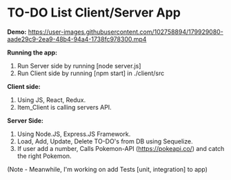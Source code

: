 # TO-DO List Client/Server App

**Demo:**
https://user-images.githubusercontent.com/102758894/179929080-aade29c9-2ea9-48b4-94a4-1738fc978300.mp4

**Running the app:**
1.  Run Server side by running [node server.js]
2.  Run Client side by running [npm start] in ./client/src

**Client side:**
1. Using JS, React, Redux.
2. Item_Client is calling servers API.

**Server Side:**
1. Using Node.JS, Express.JS Framework.
2. Load, Add, Update, Delete TO-DO's from DB using Sequelize.
3. If user add a number, Calls Pokemon-API (https://pokeapi.co/) and catch the right Pokemon.

(Note - Meanwhile, I'm working on add Tests [unit, integration] to app)
